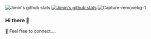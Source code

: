 ![Jimin's github stats](https://github-readme-stats.vercel.app/api?username=jimijos&show_icons=true&theme=radical)
[![Jimin's github stats](https://github-readme-stats.vercel.app/api?username=jimijos)](https://github.com/jimijos/github-readme-stats)
![Capture-removebg-1](https://user-images.githubusercontent.com/63320311/99194294-70fa2d00-2776-11eb-879d-e3a64dbd71be.jpeg)
### Hi there 👋
 💬 Feel free to connect....
